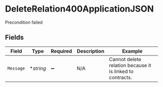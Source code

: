 # DeleteRelation400ApplicationJSON

Precondition failed


## Fields

| Field                                                     | Type                                                      | Required                                                  | Description                                               | Example                                                   |
| --------------------------------------------------------- | --------------------------------------------------------- | --------------------------------------------------------- | --------------------------------------------------------- | --------------------------------------------------------- |
| `Message`                                                 | **string*                                                 | :heavy_minus_sign:                                        | N/A                                                       | Cannot delete relation because it is linked to contracts. |